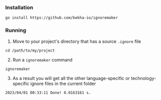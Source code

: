 ### Installation

```shell
go install https://github.com/bekha-io/ignoremaker
```

### Running

1. Move to your project's directory that has a source `.ignore` file

```shell
cd /path/to/my/project
```

2. Run a `ignoremaker` command

```shell
ignoremaker
```

3. As a result you will get all the other language-specific or technology-specific ignore files in the current folder

```shell
2023/04/01 00:33:11 Done! 0.0163161 s.
```